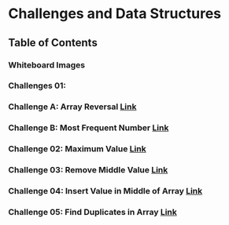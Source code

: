 # Challenges and Data Structures

## Table of Contents

### Whiteboard Images

### Challenges 01:
### Challenge A: Array Reversal  [Link](https://github.com/Moayadhamdan/challenges-and-data-structures/blob/main/whiteboard-challenges/assets/Array%20Reversal.PNG)
### Challenge B: Most Frequent Number  [Link](https://github.com/Moayadhamdan/challenges-and-data-structures/blob/main/whiteboard-challenges/assets/Most%20Frequent%20Number.PNG)

### Challenge 02: Maximum Value  [Link](https://github.com/Moayadhamdan/challenges-and-data-structures/blob/main/whiteboard-challenges/assets/Maximum%20Value.PNG)

### Challenge 03: Remove Middle Value  [Link](https://github.com/Moayadhamdan/challenges-and-data-structures/blob/main/whiteboard-challenges/assets/Remove%20Middle%20Value%20from%20Array.PNG)

### Challenge 04: Insert Value in Middle of Array  [Link](https://github.com/Moayadhamdan/challenges-and-data-structures/blob/main/whiteboard-challenges/assets/Insert%20Value%20in%20Middle%20of%20Array.PNG)

### Challenge 05: Find Duplicates in Array  [Link](https://github.com/Moayadhamdan/challenges-and-data-structures/blob/main/Challenges/Find-Duplicates/Find-Duplicates/README.md)



